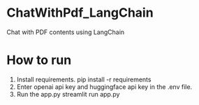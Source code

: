 # ChatWithPdf_LangChain
Chat with PDF contents using LangChain

# How to run
1. Install requirements.
    pip install -r requirements
2. Enter openai api key and huggingface api key in the .env file.
3. Run the app.py
    streamlit run app.py